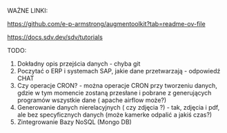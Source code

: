 WAŻNE LINKI:  
<!-- Do generowania danych niestrukturalnych -->
https://github.com/e-p-armstrong/augmentoolkit?tab=readme-ov-file
<!-- Do tworzenia danych strukturalnych (tabel) -->
https://docs.sdv.dev/sdv/tutorials

TODO:  
1. Dokładny opis przejścia danych - chyba git
2. Poczytać o ERP i systemach SAP, jakie dane przetwarzają - odpowiedź CHAT
3. Czy operacje CRON? - można operacje CRON przy tworzeniu danych, gdzie w tym momencie zostaną przesłane i pobrane z generujących programów wszystkie dane ( apache airflow może?)
4. Generowanie danych nierelacyjnych ( czy zdjęcia ?) - tak, zdjęcia i pdf, ale bez specyficznych danych (może kamerke odpalić a jakiś czas?)
5. Zintegrowanie Bazy NoSQL (Mongo DB)

